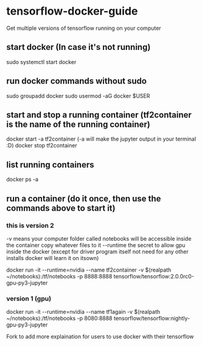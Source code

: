 # tensorflow-docker-guide
Get multiple versions of tensorflow running on your computer

## start docker (In case it's not running)
sudo systemctl start docker

## run docker commands without sudo 
sudo groupadd docker
sudo usermod -aG docker $USER

## start and stop a running container (tf2container is the name of the running container)
docker start -a tf2container  (-a will make the jupyter output in your terminal :D)
docker stop tf2container

## list running containers
docker ps -a

## run a container (do it once, then use the commands above to start it)

### this is version 2 
-v means your computer folder called notebooks will be accessible inside the container copy whatever files to it
--runtime  the secret to allow gpu inside the docker (except for driver program itself not need for any other installs docker will learn it on itsown)

docker run -it --runtime=nvidia  --name tf2container -v $(realpath ~/notebooks):/tf/notebooks -p 8888:8888 tensorflow/tensorflow:2.0.0rc0-gpu-py3-jupyter


### version 1 (gpu)
docker run -it --runtime=nvidia  --name tf1again -v $(realpath ~/notebooks):/tf/notebooks -p 8080:8888 tensorflow/tensorflow:nightly-gpu-py3-jupyter



Fork to add more explaination for users to use docker with their tensorflow


